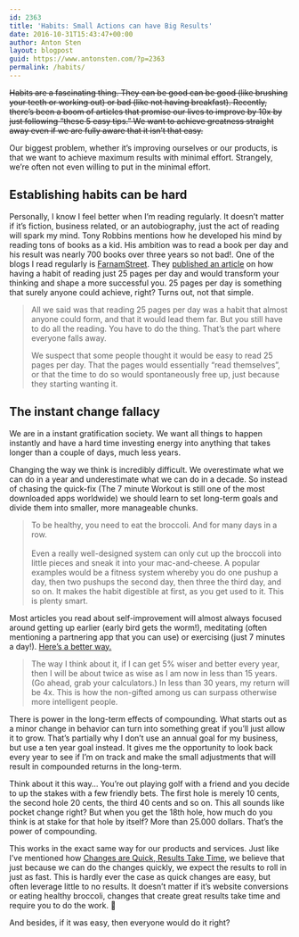 ```yaml
---
id: 2363
title: 'Habits: Small Actions can have Big Results'
date: 2016-10-31T15:43:47+00:00
author: Anton Sten
layout: blogpost
guid: https://www.antonsten.com/?p=2363
permalink: /habits/
---
```

~~Habits are a fascinating thing. They can be good can be good (like brushing your teeth or working out) or bad (like not having breakfast). Recently, there’s been a boom of articles that promise our lives to improve by 10x by just following “these 5 easy tips.” We want to achieve greatness straight away even if we are fully aware that it isn’t that easy.~~

Our biggest problem, whether it’s improving ourselves or our products, is that we want to achieve maximum results with minimal effort. Strangely, we’re often not even willing to put in the minimal effort.

## Establishing habits can be hard

Personally, I know I feel better when I’m reading regularly. It doesn’t matter if it’s fiction, business related, or an autobiography, just the act of reading will spark my mind. Tony Robbins mentions how he developed his mind by reading tons of books as a kid. His ambition was to read a book per day and his result was nearly 700 books over three years so not bad!. One of the blogs I read regularly is <a href="https://www.farnamstreetblog.com/" target="_blank">FarnamStreet</a>. They <a href="https://www.farnamstreetblog.com/2015/12/twenty-five-pages-a-day/" target="_blank">published an article</a> on how having a habit of reading just 25 pages per day and would transform your thinking and shape a more successful you. 25 pages per day is something that surely anyone could achieve, right? Turns out, not that simple.

> All we said was that reading 25 pages per day was a habit that almost anyone could form, and that it would lead them far. But you still have to do all the reading. You have to do the thing. That’s the part where everyone falls away.
>
> We suspect that some people thought it would be easy to read 25 pages per day. That the pages would essentially “read themselves”, or that the time to do so would spontaneously free up, just because they starting wanting it.

## The instant change fallacy

We are in a instant gratification society. We want all things to happen instantly and have a hard time investing energy into anything that takes longer than a couple of days, much less years.

Changing the way we think is incredibly difficult. We overestimate what we can do in a year and underestimate what we can do in a decade. So instead of chasing the quick-fix (The 7 minute Workout is still one of the most downloaded apps worldwide) we should learn to set long-term goals and divide them into smaller, more manageable chunks.

> To be healthy, you need to eat the broccoli. And for many days in a row.
<br><br>Even a really well-designed system can only cut up the broccoli into little pieces and sneak it into your mac-and-cheese. A popular examples would be a fitness system whereby you do one pushup a day, then two pushups the second day, then three the third day, and so on. It makes the habit digestible at first, as you get used to it. This is plenty smart.

Most articles you read about self-improvement will almost always focused around getting up earlier (early bird gets the worm!), meditating (often mentioning a partnering app that you can use) or exercising (just 7 minutes a day!). <a href="https://www.farnamstreetblog.com/2016/03/five-percent-better/" target="_blank">Here’s a better way.</a>

> The way I think about it, if I can get 5% wiser and better every year, then I will be about twice as wise as I am now in less than 15 years. (Go ahead, grab your calculators.) In less than 30 years, my return will be 4x. This is how the non-gifted among us can surpass otherwise more intelligent people.

There is power in the long-term effects of compounding. What starts out as a minor change in behavior can turn into something great if you’ll just allow it to grow. That’s partially why I don’t use an annual goal for my business, but use a ten year goal instead. It gives me the opportunity to look back every year to see if I’m on track and make the small adjustments that will result in compounded returns in the long-term.

Think about it this way&#8230; You’re out playing golf with a friend and you decide to up the stakes with a few friendly bets. The first hole is merely 10 cents, the second hole 20 cents, the third 40 cents and so on. This all sounds like pocket change right? But when you get the 18th hole, how much do you think is at stake for that hole by itself? More than 25.000 dollars. That’s the power of compounding.

This works in the exact same way for our products and services. Just like I’ve mentioned how <a href="https://www.antonsten.com/conversion-change-quick-results-take-time/" target="_blank">Changes are Quick, Results Take Time</a>, we believe that just because we can do the changes quickly, we expect the results to roll in just as fast. This is hardly ever the case as quick changes are easy, but often leverage little to no results. It doesn’t matter if it’s website conversions or eating healthy broccoli, changes that create great results take time and require you to do the work. 🙂

And besides, if it was easy, then everyone would do it right?
